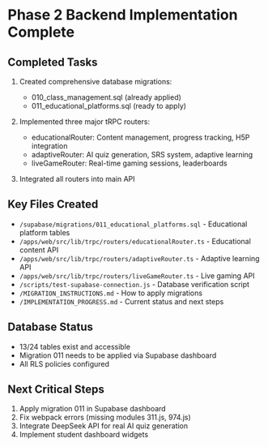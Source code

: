 # Phase 2 Backend Implementation Complete

## Completed Tasks
1. Created comprehensive database migrations:
   - 010_class_management.sql (already applied)
   - 011_educational_platforms.sql (ready to apply)

2. Implemented three major tRPC routers:
   - educationalRouter: Content management, progress tracking, H5P integration
   - adaptiveRouter: AI quiz generation, SRS system, adaptive learning
   - liveGameRouter: Real-time gaming sessions, leaderboards

3. Integrated all routers into main API

## Key Files Created
- `/supabase/migrations/011_educational_platforms.sql` - Educational platform tables
- `/apps/web/src/lib/trpc/routers/educationalRouter.ts` - Educational content API
- `/apps/web/src/lib/trpc/routers/adaptiveRouter.ts` - Adaptive learning API
- `/apps/web/src/lib/trpc/routers/liveGameRouter.ts` - Live gaming API
- `/scripts/test-supabase-connection.js` - Database verification script
- `/MIGRATION_INSTRUCTIONS.md` - How to apply migrations
- `/IMPLEMENTATION_PROGRESS.md` - Current status and next steps

## Database Status
- 13/24 tables exist and accessible
- Migration 011 needs to be applied via Supabase dashboard
- All RLS policies configured

## Next Critical Steps
1. Apply migration 011 in Supabase dashboard
2. Fix webpack errors (missing modules 311.js, 974.js)
3. Integrate DeepSeek API for real AI quiz generation
4. Implement student dashboard widgets
